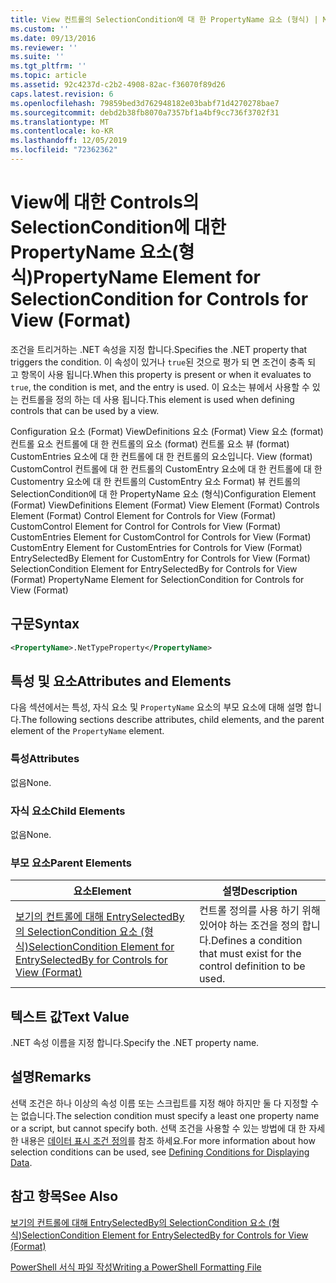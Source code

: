 ```yaml
---
title: View 컨트롤의 SelectionCondition에 대 한 PropertyName 요소 (형식) | Microsoft Docs
ms.custom: ''
ms.date: 09/13/2016
ms.reviewer: ''
ms.suite: ''
ms.tgt_pltfrm: ''
ms.topic: article
ms.assetid: 92c4237d-c2b2-4908-82ac-f36070f89d26
caps.latest.revision: 6
ms.openlocfilehash: 79859bed3d762948182e03babf71d4270278bae7
ms.sourcegitcommit: debd2b38fb8070a7357bf1a4bf9cc736f3702f31
ms.translationtype: MT
ms.contentlocale: ko-KR
ms.lasthandoff: 12/05/2019
ms.locfileid: "72362362"
---
```

# <a name="propertyname-element-for-selectioncondition-for-controls-for-view-format"></a><span data-ttu-id="fa9f6-102">View에 대한 Controls의 SelectionCondition에 대한 PropertyName 요소(형식)</span><span class="sxs-lookup"><span data-stu-id="fa9f6-102">PropertyName Element for SelectionCondition for Controls for View (Format)</span></span>

<span data-ttu-id="fa9f6-103">조건을 트리거하는 .NET 속성을 지정 합니다.</span><span class="sxs-lookup"><span data-stu-id="fa9f6-103">Specifies the .NET property that triggers the condition.</span></span> <span data-ttu-id="fa9f6-104">이 속성이 있거나 `true`된 것으로 평가 되 면 조건이 충족 되 고 항목이 사용 됩니다.</span><span class="sxs-lookup"><span data-stu-id="fa9f6-104">When this property is present or when it evaluates to `true`, the condition is met, and the entry is used.</span></span> <span data-ttu-id="fa9f6-105">이 요소는 뷰에서 사용할 수 있는 컨트롤을 정의 하는 데 사용 됩니다.</span><span class="sxs-lookup"><span data-stu-id="fa9f6-105">This element is used when defining controls that can be used by a view.</span></span>

<span data-ttu-id="fa9f6-106">Configuration 요소 (Format) ViewDefinitions 요소 (Format) View 요소 (format) 컨트롤 요소 컨트롤에 대 한 컨트롤의 요소 (format) 컨트롤 요소 뷰 (format) CustomEntries 요소에 대 한 컨트롤에 대 한 컨트롤의 요소입니다. View (format) CustomControl 컨트롤에 대 한 컨트롤의 CustomEntry 요소에 대 한 컨트롤에 대 한 Customentry 요소에 대 한 컨트롤의 CustomEntry 요소 Format) 뷰 컨트롤의 SelectionCondition에 대 한 PropertyName 요소 (형식)</span><span class="sxs-lookup"><span data-stu-id="fa9f6-106">Configuration Element (Format) ViewDefinitions Element (Format) View Element (Format) Controls Element (Format) Control Element for Controls for View (Format) CustomControl Element for Control for Controls for View (Format) CustomEntries Element for CustomControl for Controls for View (Format) CustomEntry Element for CustomEntries for Controls for View (Format) EntrySelectedBy Element for CustomEntry for Controls for View (Format) SelectionCondition Element for EntrySelectedBy for Controls for View (Format) PropertyName Element for SelectionCondition for Controls for View (Format)</span></span>

## <a name="syntax"></a><span data-ttu-id="fa9f6-107">구문</span><span class="sxs-lookup"><span data-stu-id="fa9f6-107">Syntax</span></span>

```xml
<PropertyName>.NetTypeProperty</PropertyName>
```

## <a name="attributes-and-elements"></a><span data-ttu-id="fa9f6-108">특성 및 요소</span><span class="sxs-lookup"><span data-stu-id="fa9f6-108">Attributes and Elements</span></span>

<span data-ttu-id="fa9f6-109">다음 섹션에서는 특성, 자식 요소 및 `PropertyName` 요소의 부모 요소에 대해 설명 합니다.</span><span class="sxs-lookup"><span data-stu-id="fa9f6-109">The following sections describe attributes, child elements, and the parent element of the `PropertyName` element.</span></span>

### <a name="attributes"></a><span data-ttu-id="fa9f6-110">특성</span><span class="sxs-lookup"><span data-stu-id="fa9f6-110">Attributes</span></span>

<span data-ttu-id="fa9f6-111">없음</span><span class="sxs-lookup"><span data-stu-id="fa9f6-111">None.</span></span>

### <a name="child-elements"></a><span data-ttu-id="fa9f6-112">자식 요소</span><span class="sxs-lookup"><span data-stu-id="fa9f6-112">Child Elements</span></span>

<span data-ttu-id="fa9f6-113">없음</span><span class="sxs-lookup"><span data-stu-id="fa9f6-113">None.</span></span>

### <a name="parent-elements"></a><span data-ttu-id="fa9f6-114">부모 요소</span><span class="sxs-lookup"><span data-stu-id="fa9f6-114">Parent Elements</span></span>

|<span data-ttu-id="fa9f6-115">요소</span><span class="sxs-lookup"><span data-stu-id="fa9f6-115">Element</span></span>|<span data-ttu-id="fa9f6-116">설명</span><span class="sxs-lookup"><span data-stu-id="fa9f6-116">Description</span></span>|
|-------------|-----------------|
|[<span data-ttu-id="fa9f6-117">보기의 컨트롤에 대해 EntrySelectedBy의 SelectionCondition 요소 (형식)</span><span class="sxs-lookup"><span data-stu-id="fa9f6-117">SelectionCondition Element for EntrySelectedBy for Controls for View (Format)</span></span>](./selectioncondition-element-for-entryselectedby-for-controls-for-view-format.md)|<span data-ttu-id="fa9f6-118">컨트롤 정의를 사용 하기 위해 있어야 하는 조건을 정의 합니다.</span><span class="sxs-lookup"><span data-stu-id="fa9f6-118">Defines a condition that must exist for the control definition to be used.</span></span>|

## <a name="text-value"></a><span data-ttu-id="fa9f6-119">텍스트 값</span><span class="sxs-lookup"><span data-stu-id="fa9f6-119">Text Value</span></span>

<span data-ttu-id="fa9f6-120">.NET 속성 이름을 지정 합니다.</span><span class="sxs-lookup"><span data-stu-id="fa9f6-120">Specify the .NET property name.</span></span>

## <a name="remarks"></a><span data-ttu-id="fa9f6-121">설명</span><span class="sxs-lookup"><span data-stu-id="fa9f6-121">Remarks</span></span>

<span data-ttu-id="fa9f6-122">선택 조건은 하나 이상의 속성 이름 또는 스크립트를 지정 해야 하지만 둘 다 지정할 수는 없습니다.</span><span class="sxs-lookup"><span data-stu-id="fa9f6-122">The selection condition must specify a least one property name or a script, but cannot specify both.</span></span> <span data-ttu-id="fa9f6-123">선택 조건을 사용할 수 있는 방법에 대 한 자세한 내용은 [데이터 표시 조건 정의](./defining-conditions-for-displaying-data.md)를 참조 하세요.</span><span class="sxs-lookup"><span data-stu-id="fa9f6-123">For more information about how selection conditions can be used, see [Defining Conditions for Displaying Data](./defining-conditions-for-displaying-data.md).</span></span>

## <a name="see-also"></a><span data-ttu-id="fa9f6-124">참고 항목</span><span class="sxs-lookup"><span data-stu-id="fa9f6-124">See Also</span></span>

[<span data-ttu-id="fa9f6-125">보기의 컨트롤에 대해 EntrySelectedBy의 SelectionCondition 요소 (형식)</span><span class="sxs-lookup"><span data-stu-id="fa9f6-125">SelectionCondition Element for EntrySelectedBy for Controls for View (Format)</span></span>](./selectioncondition-element-for-entryselectedby-for-controls-for-view-format.md)

[<span data-ttu-id="fa9f6-126">PowerShell 서식 파일 작성</span><span class="sxs-lookup"><span data-stu-id="fa9f6-126">Writing a PowerShell Formatting File</span></span>](./writing-a-powershell-formatting-file.md)
